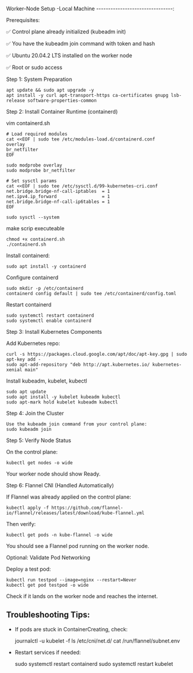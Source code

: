Worker-Node Setup -Local Machine
--------------------------------:

Prerequisites:

✅ Control plane already initialized (kubeadm init)

✅ You have the kubeadm join command with token and hash

✅ Ubuntu 20.04.2 LTS installed on the worker node

✅ Root or sudo access


 
Step 1: System Preparation

	apt update && sudo apt upgrade -y
	apt install -y curl apt-transport-https ca-certificates gnupg lsb-release software-properties-common


Step 2: Install Container Runtime (containerd)

vim containerd.sh


	# Load required modules
	cat <<EOF | sudo tee /etc/modules-load.d/containerd.conf
	overlay
	br_netfilter
	EOF

	sudo modprobe overlay
	sudo modprobe br_netfilter

	# Set sysctl params
	cat <<EOF | sudo tee /etc/sysctl.d/99-kubernetes-cri.conf
	net.bridge.bridge-nf-call-iptables  = 1
	net.ipv4.ip_forward                 = 1
	net.bridge.bridge-nf-call-ip6tables = 1
	EOF

	sudo sysctl --system
  
 make scrip executeable
 
    chmod +x containerd.sh
    ./containerd.sh
    
Install containerd:

	sudo apt install -y containerd

Configure containerd

	sudo mkdir -p /etc/containerd
	containerd config default | sudo tee /etc/containerd/config.toml

Restart containerd

	sudo systemctl restart containerd
	sudo systemctl enable containerd



Step 3: Install Kubernetes Components

Add Kubernetes repo:

	curl -s https://packages.cloud.google.com/apt/doc/apt-key.gpg | sudo apt-key add -
	sudo apt-add-repository "deb http://apt.kubernetes.io/ kubernetes-xenial main"

Install kubeadm, kubelet, kubectl
	
	sudo apt update
	sudo apt install -y kubelet kubeadm kubectl
	sudo apt-mark hold kubelet kubeadm kubectl


Step 4: Join the Cluster

	Use the kubeadm join command from your control plane:
	sudo kubeadm join 

Step 5: Verify Node Status

On the control plane:
	
	kubectl get nodes -o wide


Your worker node should show Ready.

Step 6: Flannel CNI (Handled Automatically)

If Flannel was already applied on the control plane:

	kubectl apply -f https://github.com/flannel-io/flannel/releases/latest/download/kube-flannel.yml


Then verify:

	kubectl get pods -n kube-flannel -o wide


You should see a Flannel pod running on the worker node.

Optional: Validate Pod Networking

Deploy a test pod:

	kubectl run testpod --image=nginx --restart=Never
	kubectl get pod testpod -o wide


Check if it lands on the worker node and reaches the internet.

Troubleshooting Tips:
---------------------

- If pods are stuck in ContainerCreating, check:

	journalctl -u kubelet -f
	ls /etc/cni/net.d/
	cat /run/flannel/subnet.env

- Restart services if needed:

	sudo systemctl restart containerd
	sudo systemctl restart kubelet
